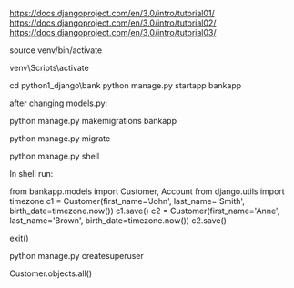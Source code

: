 https://docs.djangoproject.com/en/3.0/intro/tutorial01/
https://docs.djangoproject.com/en/3.0/intro/tutorial02/
https://docs.djangoproject.com/en/3.0/intro/tutorial03/

source venv/bin/activate

venv\Scripts\activate

cd python1_django\bank
python manage.py startapp bankapp

after changing models.py:

python manage.py makemigrations bankapp

python manage.py migrate

python manage.py shell

In shell run:

from bankapp.models import Customer, Account
from django.utils import timezone
c1 = Customer(first_name='John', last_name='Smith', birth_date=timezone.now())
c1.save()
c2 = Customer(first_name='Anne', last_name='Brown', birth_date=timezone.now())
c2.save()

exit()

python manage.py createsuperuser



Customer.objects.all()
